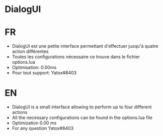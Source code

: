 # DialogUI

# FR
- DialogUI est une petite interface permettant d'effectuer jusqu'à quatre action différentes
- Toutes les configurations nécessaire ce trouve dans le fichier options.lua
- Optimisation: 0.00ms
- Pour tout support: Yatox#8403

# EN
- DialogUI is a small interface allowing to perform up to four different actions
- All the necessary configurations can be found in the options.lua file
- Optimization 0.00 ms
- For any question Yatox#8403
